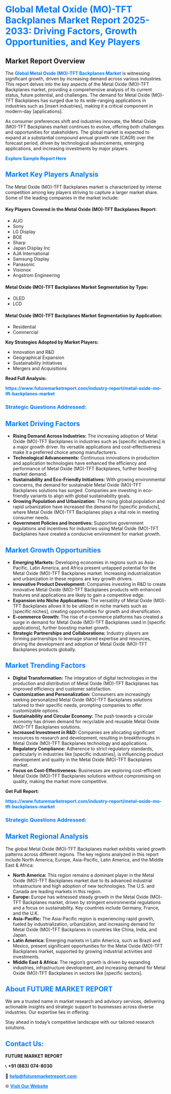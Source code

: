 <h1 style="color: #007BFF;">Global Metal Oxide (MO)-TFT Backplanes Market Report 2025-2033: Driving Factors, Growth Opportunities, and Key Players</h1>

<section id="overview">
<h2>Market Report Overview</h2>
<p>The <a href="https://www.futuremarketreport.com/industry-report/metal-oxide-mo-tft-backplanes-market" style="color: #007BFF; text-decoration: none;"><strong>Global Metal Oxide (MO)-TFT Backplanes Market</strong></a> is witnessing significant growth, driven by increasing demand across various industries. This report delves into the key aspects of the Metal Oxide (MO)-TFT Backplanes market, providing a comprehensive analysis of its current status, future potential, and challenges. The demand for Metal Oxide (MO)-TFT Backplanes has surged due to its wide-ranging applications in industries such as [insert industries], making it a critical component in modern-day [applications].</p>
<p>As consumer preferences shift and industries innovate, the Metal Oxide (MO)-TFT Backplanes market continues to evolve, offering both challenges and opportunities for stakeholders. The global market is expected to expand at a substantial compound annual growth rate (CAGR) over the forecast period, driven by technological advancements, emerging applications, and increasing investments by major players.</p>
</section>

<section id="overview">
<p><a href="https://www.futuremarketreport.com/request-sample/reportId=82077" style="color: #007BFF; text-decoration: none;"><strong>Explore Sample Report Here</strong></a></p>
</section>

<section id="key-players">
<h2 style="color: #007BFF;">Market Key Players Analysis</h2>
<p>The Metal Oxide (MO)-TFT Backplanes market is characterized by intense competition among key players striving to capture a larger market share. Some of the leading companies in the market include:</p>
<h4>Key Players Covered in the Metal Oxide (MO)-TFT Backplanes Report:</h4>
<ul><li>AUO</li><li>Sony</li><li>LG Display</li><li>BOE</li><li>Sharp</li><li>Japan Display Inc</li><li>AJA International</li><li>Samsung Display</li><li>Panasonic</li><li>Visionox</li><li>Angstrom Engineering</li></ul>
<h4>Metal Oxide (MO)-TFT Backplanes Market Segmentation by Type:</h4>
<ul><li>OLED</li><li>LCD</li></ul>

<h4>Metal Oxide (MO)-TFT Backplanes Market Segmentation by Application:</h4>
<ul><li>Residential</li><li>Commercial</li></ul>
<p><strong>Key Strategies Adopted by Market Players:</strong></p>
<ul>
<li>Innovation and R&D</li>
<li>Geographical Expansion</li>
<li>Sustainability Initiatives</li>
<li>Mergers and Acquisitions</li>
</ul>
</section>

<section>
<p><strong>Read Full Analysis: </strong></p><a href="https://www.futuremarketreport.com/industry-report/metal-oxide-mo-tft-backplanes-market" style="color: #007BFF; text-decoration: none;"><strong>https://www.futuremarketreport.com/industry-report/metal-oxide-mo-tft-backplanes-market</strong></a>
<h3 style="color: #007BFF;">Strategic Questions Addressed:</h3>
</section>

<section id="driving-factors">
<h2 style="color: #007BFF;">Market Driving Factors</h2>
<ul>
<li><strong>Rising Demand Across Industries:</strong> The increasing adoption of Metal Oxide (MO)-TFT Backplanes in industries such as [specific industries] is a major growth driver. Its versatile applications and cost-effectiveness make it a preferred choice among manufacturers.</li>
<li><strong>Technological Advancements:</strong> Continuous innovations in production and application technologies have enhanced the efficiency and performance of Metal Oxide (MO)-TFT Backplanes, further boosting market demand.</li>
<li><strong>Sustainability and Eco-Friendly Initiatives:</strong> With growing environmental concerns, the demand for sustainable Metal Oxide (MO)-TFT Backplanes solutions has surged. Companies are investing in eco-friendly variants to align with global sustainability goals.</li>
<li><strong>Growing Population and Urbanization:</strong> The rising global population and rapid urbanization have increased the demand for [specific products], where Metal Oxide (MO)-TFT Backplanes plays a vital role in meeting consumer needs.</li>
<li><strong>Government Policies and Incentives:</strong> Supportive government regulations and incentives for industries using Metal Oxide (MO)-TFT Backplanes have created a conducive environment for market growth.</li>
</ul>
</section>

<section id="growth-opportunities">
<h2 style="color: #007BFF;">Market Growth Opportunities</h2>
<ul>
<li><strong>Emerging Markets:</strong> Developing economies in regions such as Asia-Pacific, Latin America, and Africa present untapped potential for the Metal Oxide (MO)-TFT Backplanes market. Increasing industrialization and urbanization in these regions are key growth drivers.</li>
<li><strong>Innovative Product Development:</strong> Companies investing in R&D to create innovative Metal Oxide (MO)-TFT Backplanes products with enhanced features and applications are likely to gain a competitive edge.</li>
<li><strong>Expansion into Niche Applications:</strong> The versatility of Metal Oxide (MO)-TFT Backplanes allows it to be utilized in niche markets such as [specific niches], creating opportunities for growth and diversification.</li>
<li><strong>E-commerce Growth:</strong> The rise of e-commerce platforms has created a surge in demand for Metal Oxide (MO)-TFT Backplanes used in [specific applications], further boosting market growth.</li>
<li><strong>Strategic Partnerships and Collaborations:</strong> Industry players are forming partnerships to leverage shared expertise and resources, driving the development and adoption of Metal Oxide (MO)-TFT Backplanes products globally.</li>
</ul>
</section>

<section id="trending-factors">
<h2 style="color: #007BFF;">Market Trending Factors</h2>
<ul>
<li><strong>Digital Transformation:</strong> The integration of digital technologies in the production and distribution of Metal Oxide (MO)-TFT Backplanes has improved efficiency and customer satisfaction.</li>
<li><strong>Customization and Personalization:</strong> Consumers are increasingly seeking personalized Metal Oxide (MO)-TFT Backplanes solutions tailored to their specific needs, prompting companies to offer customizable options.</li>
<li><strong>Sustainability and Circular Economy:</strong> The push towards a circular economy has driven demand for recyclable and reusable Metal Oxide (MO)-TFT Backplanes solutions.</li>
<li><strong>Increased Investment in R&D:</strong> Companies are allocating significant resources to research and development, resulting in breakthroughs in Metal Oxide (MO)-TFT Backplanes technology and applications.</li>
<li><strong>Regulatory Compliance:</strong> Adherence to strict regulatory standards, particularly in industries like [specific industries], is influencing product development and quality in the Metal Oxide (MO)-TFT Backplanes market.</li>
<li><strong>Focus on Cost-Effectiveness:</strong> Businesses are exploring cost-efficient Metal Oxide (MO)-TFT Backplanes solutions without compromising on quality, making the market more competitive.</li>
</ul>
</section>

<section>
<p><strong>Get Full Report: </strong></p><a href="https://www.futuremarketreport.com/industry-report/metal-oxide-mo-tft-backplanes-market" style="color: #007BFF; text-decoration: none;"><strong>https://www.futuremarketreport.com/industry-report/metal-oxide-mo-tft-backplanes-market</strong></a>
<h3 style="color: #007BFF;">Strategic Questions Addressed:</h3>
</section>


<section id="regional-analysis">
<h2 style="color: #007BFF;">Market Regional Analysis</h2>
<p>The global Metal Oxide (MO)-TFT Backplanes market exhibits varied growth patterns across different regions. The key regions analyzed in this report include North America, Europe, Asia-Pacific, Latin America, and the Middle East & Africa:</p>
<ul>
<li><strong>North America:</strong> This region remains a dominant player in the Metal Oxide (MO)-TFT Backplanes market due to its advanced industrial infrastructure and high adoption of new technologies. The U.S. and Canada are leading markets in this region.</li>
<li><strong>Europe:</strong> Europe has witnessed steady growth in the Metal Oxide (MO)-TFT Backplanes market, driven by stringent environmental regulations and a focus on sustainability. Key countries include Germany, France, and the U.K.</li>
<li><strong>Asia-Pacific:</strong> The Asia-Pacific region is experiencing rapid growth, fueled by industrialization, urbanization, and increasing demand for Metal Oxide (MO)-TFT Backplanes in countries like China, India, and Japan.</li>
<li><strong>Latin America:</strong> Emerging markets in Latin America, such as Brazil and Mexico, present significant opportunities for the Metal Oxide (MO)-TFT Backplanes market, supported by growing industrial activities and investments.</li>
<li><strong>Middle East & Africa:</strong> The region’s growth is driven by expanding industries, infrastructure development, and increasing demand for Metal Oxide (MO)-TFT Backplanes in sectors like [specific sectors].</li>
</ul>
</section>

<footer>
<h2 style="color: #007BFF;">About FUTURE MARKET REPORT</h2>
<p>We are a trusted name in market research and advisory services, delivering actionable insights and strategic support to businesses across diverse industries. Our expertise lies in offering:</p>

<p>Stay ahead in today’s competitive landscape with our tailored research solutions.</p>

<h2 style="color: #007BFF;">Contact Us:</h2>
<p><strong>FUTURE MARKET REPORT</strong></p>
<p>📞 <strong>+91 (883) 074-8030</strong></p>
<p>📧 <strong><a href="mailto:help@futuremarketreport.com" style="color: #007BFF;">help@futuremarketreport.com</a></strong></p>
<p>🌐 <strong><a href="https://www.futuremarketreport.com/" style="color: #007BFF;">Visit Our Website</a></strong></p>
</footer>
